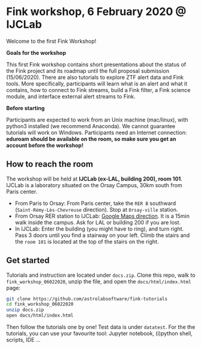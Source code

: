 # Fink workshop, 6 February 2020 @ IJCLab

Welcome to the first Fink Workshop!

**Goals for the workshop**

This first Fink workshop contains short presentations about the status of the Fink project and its roadmap until the full proposal submission (15/06/2020). There are also tutorials to explore ZTF alert data and Fink tools. More specifically, participants will learn what is an alert and what it contains, how to connect to Fink streams, build a Fink filter, a Fink science module, and interface external alert streams to Fink.

**Before starting**

Participants are expected to work from an Unix machine (mac/linux), with python3 installed (we recommend Anaconda). We cannot guarantee tutorials will work on Windows. Participants need an Internet connection: **eduroam should be available on the room, so make sure you get an account before the workshop!**

## How to reach the room

The workshop will be held at **IJCLab (ex-LAL, building 200), room 101**. IJCLab is a laboratory situated on the Orsay Campus, 30km south from Paris center.

- From Paris to Orsay: From Paris center, take the `RER B` southward (`Saint-Rémy-Lès-Chevreuse` direction). Stop at `Orsay-ville` station.
- From Orsay RER station to IJCLab: [Google Maps direction](https://goo.gl/maps/BpdAiKeU9gpzGJkx9). It is a 15min walk inside the campus. Ask for LAL or building 200 if you are lost.
- In IJCLab: Enter the building (you might have to ring), and turn right. Pass 3 doors until you find a stairway on your left. Climb the stairs and the `room 101` is located at the top of the stairs on the right.

## Get started

Tutorials and instruction are located under `docs.zip`. Clone this repo, walk to `fink_workshop_06022020`, unzip the file, and open the `docs/html/index.html` page:

```bash
git clone https://github.com/astrolabsoftware/fink-tutorials
cd fink_workshop_06022020
unzip docs.zip
open docs/html/index.html
```

Then follow the tutorials one by one! Test data is under `datatest`. For the the tutorials, you can use your favourite tool: Jupyter notebook, (i)python shell, scripts, IDE ...
